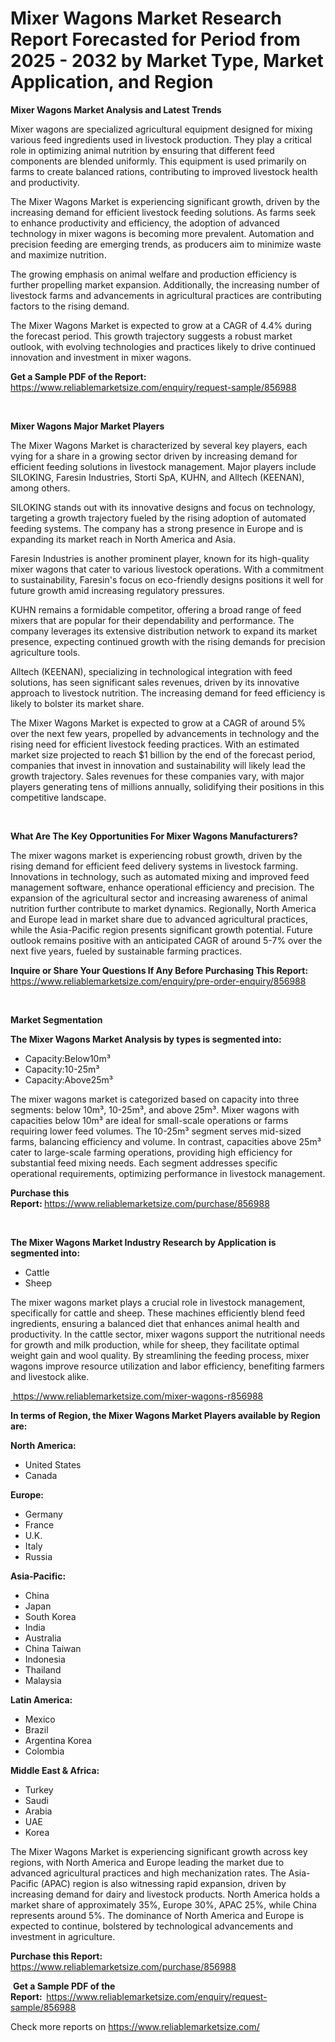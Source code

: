 <p><h1>Mixer Wagons Market Research Report Forecasted for Period from 2025 -  2032 by Market Type, Market Application, and Region</h1></p><p><strong>Mixer Wagons Market Analysis and Latest Trends</strong></p>
<p><p>Mixer wagons are specialized agricultural equipment designed for mixing various feed ingredients used in livestock production. They play a critical role in optimizing animal nutrition by ensuring that different feed components are blended uniformly. This equipment is used primarily on farms to create balanced rations, contributing to improved livestock health and productivity.</p><p>The Mixer Wagons Market is experiencing significant growth, driven by the increasing demand for efficient livestock feeding solutions. As farms seek to enhance productivity and efficiency, the adoption of advanced technology in mixer wagons is becoming more prevalent. Automation and precision feeding are emerging trends, as producers aim to minimize waste and maximize nutrition.</p><p>The growing emphasis on animal welfare and production efficiency is further propelling market expansion. Additionally, the increasing number of livestock farms and advancements in agricultural practices are contributing factors to the rising demand.</p><p>The Mixer Wagons Market is expected to grow at a CAGR of 4.4% during the forecast period. This growth trajectory suggests a robust market outlook, with evolving technologies and practices likely to drive continued innovation and investment in mixer wagons.</p></p>
<p><strong>Get a Sample PDF of the Report:&nbsp;</strong> <a href="https://www.reliablemarketsize.com/enquiry/request-sample/856988?utm_campaign=2640&utm_medium=2&utm_source=Github&utm_content=ia&utm_term=08042025&utm_id=mixer-wagons">https://www.reliablemarketsize.com/enquiry/request-sample/856988</a></p>
<p>&nbsp;</p>
<p><strong>Mixer Wagons Major Market Players</strong></p>
<p><p>The Mixer Wagons Market is characterized by several key players, each vying for a share in a growing sector driven by increasing demand for efficient feeding solutions in livestock management. Major players include SILOKING, Faresin Industries, Storti SpA, KUHN, and Alltech (KEENAN), among others.</p><p>SILOKING stands out with its innovative designs and focus on technology, targeting a growth trajectory fueled by the rising adoption of automated feeding systems. The company has a strong presence in Europe and is expanding its market reach in North America and Asia.</p><p>Faresin Industries is another prominent player, known for its high-quality mixer wagons that cater to various livestock operations. With a commitment to sustainability, Faresin's focus on eco-friendly designs positions it well for future growth amid increasing regulatory pressures.</p><p>KUHN remains a formidable competitor, offering a broad range of feed mixers that are popular for their dependability and performance. The company leverages its extensive distribution network to expand its market presence, expecting continued growth with the rising demands for precision agriculture tools.</p><p>Alltech (KEENAN), specializing in technological integration with feed solutions, has seen significant sales revenues, driven by its innovative approach to livestock nutrition. The increasing demand for feed efficiency is likely to bolster its market share.</p><p>The Mixer Wagons Market is expected to grow at a CAGR of around 5% over the next few years, propelled by advancements in technology and the rising need for efficient livestock feeding practices. With an estimated market size projected to reach $1 billion by the end of the forecast period, companies that invest in innovation and sustainability will likely lead the growth trajectory. Sales revenues for these companies vary, with major players generating tens of millions annually, solidifying their positions in this competitive landscape.</p></p>
<p>&nbsp;</p>
<p><strong>What Are The Key Opportunities For Mixer Wagons Manufacturers?</strong></p>
<p><p>The mixer wagons market is experiencing robust growth, driven by the rising demand for efficient feed delivery systems in livestock farming. Innovations in technology, such as automated mixing and improved feed management software, enhance operational efficiency and precision. The expansion of the agricultural sector and increasing awareness of animal nutrition further contribute to market dynamics. Regionally, North America and Europe lead in market share due to advanced agricultural practices, while the Asia-Pacific region presents significant growth potential. Future outlook remains positive with an anticipated CAGR of around 5-7% over the next five years, fueled by sustainable farming practices.</p></p>
<p><strong>Inquire or Share Your Questions If Any Before Purchasing This Report:</strong> <a href="https://www.reliablemarketsize.com/enquiry/pre-order-enquiry/856988?utm_campaign=2640&utm_medium=2&utm_source=Github&utm_content=ia&utm_term=08042025&utm_id=mixer-wagons">https://www.reliablemarketsize.com/enquiry/pre-order-enquiry/856988</a></p>
<p>&nbsp;</p>
<p><strong>Market Segmentation</strong></p>
<p><strong>The Mixer Wagons Market Analysis by types is segmented into:</strong></p>
<p><ul><li>Capacity:Below10m³</li><li>Capacity:10-25m³</li><li>Capacity:Above25m³</li></ul></p>
<p><p>The mixer wagons market is categorized based on capacity into three segments: below 10m³, 10-25m³, and above 25m³. Mixer wagons with capacities below 10m³ are ideal for small-scale operations or farms requiring lower feed volumes. The 10-25m³ segment serves mid-sized farms, balancing efficiency and volume. In contrast, capacities above 25m³ cater to large-scale farming operations, providing high efficiency for substantial feed mixing needs. Each segment addresses specific operational requirements, optimizing performance in livestock management.</p></p>
<p><strong>Purchase this Report:&nbsp;</strong><a href="https://www.reliablemarketsize.com/purchase/856988?utm_campaign=2640&utm_medium=2&utm_source=Github&utm_content=ia&utm_term=08042025&utm_id=mixer-wagons">https://www.reliablemarketsize.com/purchase/856988</a></p>
<p>&nbsp;</p>
<p><strong>The Mixer Wagons Market Industry Research by Application is segmented into:</strong></p>
<p><ul><li>Cattle</li><li>Sheep</li></ul></p>
<p><p>The mixer wagons market plays a crucial role in livestock management, specifically for cattle and sheep. These machines efficiently blend feed ingredients, ensuring a balanced diet that enhances animal health and productivity. In the cattle sector, mixer wagons support the nutritional needs for growth and milk production, while for sheep, they facilitate optimal weight gain and wool quality. By streamlining the feeding process, mixer wagons improve resource utilization and labor efficiency, benefiting farmers and livestock alike.</p></p>
<p><a href="https://www.reliablemarketsize.com/mixer-wagons-r856988?utm_campaign=2640&utm_medium=2&utm_source=Github&utm_content=ia&utm_term=08042025&utm_id=mixer-wagons">&nbsp;https://www.reliablemarketsize.com/mixer-wagons-r856988</a></p>
<p><strong>In terms of Region, the Mixer Wagons Market Players available by Region are:</strong></p>
<p>
    <p> <strong> North America: </strong>
        <ul>
            <li>United States</li>
            <li>Canada</li>
        </ul>
        </p> 
    <p> <strong> Europe: </strong>
        <ul>
            <li>Germany</li>
            <li>France</li>
            <li>U.K.</li>
            <li>Italy</li>
            <li>Russia</li>
        </ul>
        </p> 
    <p> <strong> Asia-Pacific: </strong>
        <ul>
            <li>China</li>
            <li>Japan</li>
            <li>South Korea</li>
            <li>India</li>
            <li>Australia</li>
            <li>China Taiwan</li>
            <li>Indonesia</li>
            <li>Thailand</li>
            <li>Malaysia</li>
        </ul>
        </p> 
    <p> <strong> Latin America: </strong>
        <ul>
            <li>Mexico</li>
            <li>Brazil</li>
            <li>Argentina Korea</li>
            <li>Colombia</li>
        </ul>
        </p> 
    <p> <strong> Middle East & Africa: </strong>
        <ul>
            <li>Turkey</li>
            <li>Saudi</li>
            <li>Arabia</li>
            <li>UAE</li>
            <li>Korea</li>
        </ul>
    </p>
    </p>
<p><p>The Mixer Wagons Market is experiencing significant growth across key regions, with North America and Europe leading the market due to advanced agricultural practices and high mechanization rates. The Asia-Pacific (APAC) region is also witnessing rapid expansion, driven by increasing demand for dairy and livestock products. North America holds a market share of approximately 35%, Europe 30%, APAC 25%, while China represents around 5%. The dominance of North America and Europe is expected to continue, bolstered by technological advancements and investment in agriculture.</p></p>
<p><strong>Purchase this Report: </strong><a href="https://www.reliablemarketsize.com/purchase/856988?utm_campaign=2640&utm_medium=2&utm_source=Github&utm_content=ia&utm_term=08042025&utm_id=mixer-wagons">https://www.reliablemarketsize.com/purchase/856988</a></p>
<p>&nbsp;<strong>Get a Sample PDF of the Report:&nbsp;&nbsp;</strong><a href="https://www.reliablemarketsize.com/enquiry/request-sample/856988?utm_campaign=2640&utm_medium=2&utm_source=Github&utm_content=ia&utm_term=08042025&utm_id=mixer-wagons">https://www.reliablemarketsize.com/enquiry/request-sample/856988</a></p>
<p><strong></strong></p>
<p>Check more reports on <a href="https://www.reliablemarketsize.com/?utm_campaign=2640&utm_medium=2&utm_source=Github&utm_content=ia&utm_term=08042025&utm_id=mixer-wagons">https://www.reliablemarketsize.com/</a></p>